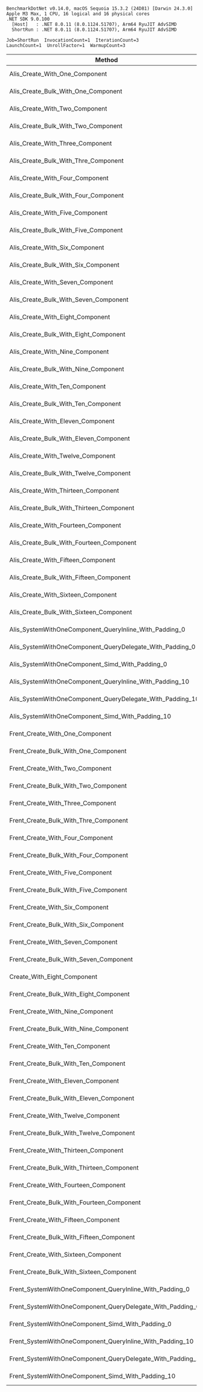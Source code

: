 ```

BenchmarkDotNet v0.14.0, macOS Sequoia 15.3.2 (24D81) [Darwin 24.3.0]
Apple M3 Max, 1 CPU, 16 logical and 16 physical cores
.NET SDK 9.0.100
  [Host]   : .NET 8.0.11 (8.0.1124.51707), Arm64 RyuJIT AdvSIMD
  ShortRun : .NET 8.0.11 (8.0.1124.51707), Arm64 RyuJIT AdvSIMD

Job=ShortRun  InvocationCount=1  IterationCount=3  
LaunchCount=1  UnrollFactor=1  WarmupCount=3  

```
| Method                                                     | EntityCount | Mean       | Error       | StdDev     | Allocated |
|----------------------------------------------------------- |------------ |-----------:|------------:|-----------:|----------:|
| Alis_Create_With_One_Component                             | 1000000     |  11.235 ms |   4.4748 ms |  0.2453 ms |   24.8 MB |
| Alis_Create_Bulk_With_One_Component                        | 1000000     |   4.564 ms |   3.2949 ms |  0.1806 ms |   24.8 MB |
| Alis_Create_With_Two_Component                             | 1000000     |  10.086 ms |   0.7419 ms |  0.0407 ms |   52.8 MB |
| Alis_Create_Bulk_With_Two_Component                        | 1000000     |   5.402 ms |   6.2473 ms |  0.3424 ms |  28.61 MB |
| Alis_Create_With_Three_Component                           | 1000000     |  15.442 ms |   5.6480 ms |  0.3096 ms |   60.8 MB |
| Alis_Create_Bulk_With_Thre_Component                       | 1000000     |   5.859 ms |   4.5793 ms |  0.2510 ms |  32.43 MB |
| Alis_Create_With_Four_Component                            | 1000000     |  24.352 ms |  54.0320 ms |  2.9617 ms |   68.8 MB |
| Alis_Create_Bulk_With_Four_Component                       | 1000000     |   6.389 ms |   1.2683 ms |  0.0695 ms |  36.24 MB |
| Alis_Create_With_Five_Component                            | 1000000     |  11.501 ms |   8.9726 ms |  0.4918 ms |   76.8 MB |
| Alis_Create_Bulk_With_Five_Component                       | 1000000     |   6.852 ms |   3.6220 ms |  0.1985 ms |  40.06 MB |
| Alis_Create_With_Six_Component                             | 1000000     |  12.278 ms |   2.9267 ms |  0.1604 ms |   84.8 MB |
| Alis_Create_Bulk_With_Six_Component                        | 1000000     |   7.664 ms |   6.0986 ms |  0.3343 ms |  43.87 MB |
| Alis_Create_With_Seven_Component                           | 1000000     |  13.834 ms |   1.8089 ms |  0.0992 ms |   92.8 MB |
| Alis_Create_Bulk_With_Seven_Component                      | 1000000     |   8.113 ms |   2.6384 ms |  0.1446 ms |  47.69 MB |
| Alis_Create_With_Eight_Component                           | 1000000     |  16.120 ms |   3.8503 ms |  0.2110 ms |  100.8 MB |
| Alis_Create_Bulk_With_Eight_Component                      | 1000000     |   8.829 ms |   5.4850 ms |  0.3007 ms |   51.5 MB |
| Alis_Create_With_Nine_Component                            | 1000000     |  17.585 ms |   3.7603 ms |  0.2061 ms |  108.8 MB |
| Alis_Create_Bulk_With_Nine_Component                       | 1000000     |   9.061 ms |   3.4301 ms |  0.1880 ms |  55.32 MB |
| Alis_Create_With_Ten_Component                             | 1000000     |  17.800 ms |   3.0273 ms |  0.1659 ms |  116.8 MB |
| Alis_Create_Bulk_With_Ten_Component                        | 1000000     |   9.860 ms |   5.7942 ms |  0.3176 ms |  59.13 MB |
| Alis_Create_With_Eleven_Component                          | 1000000     |  20.810 ms |   9.9060 ms |  0.5430 ms |  124.8 MB |
| Alis_Create_Bulk_With_Eleven_Component                     | 1000000     |  10.530 ms |   4.9209 ms |  0.2697 ms |  62.94 MB |
| Alis_Create_With_Twelve_Component                          | 1000000     |  21.796 ms |   5.7656 ms |  0.3160 ms |  132.8 MB |
| Alis_Create_Bulk_With_Twelve_Component                     | 1000000     |  11.429 ms |   2.4253 ms |  0.1329 ms |  66.76 MB |
| Alis_Create_With_Thirteen_Component                        | 1000000     |  25.121 ms |  20.8958 ms |  1.1454 ms |  140.8 MB |
| Alis_Create_Bulk_With_Thirteen_Component                   | 1000000     |  11.781 ms |   3.6796 ms |  0.2017 ms |  70.57 MB |
| Alis_Create_With_Fourteen_Component                        | 1000000     |  31.764 ms |   6.4360 ms |  0.3528 ms |  148.8 MB |
| Alis_Create_Bulk_With_Fourteen_Component                   | 1000000     |  12.559 ms |  18.1152 ms |  0.9930 ms |  74.39 MB |
| Alis_Create_With_Fifteen_Component                         | 1000000     |  34.486 ms |  31.9270 ms |  1.7500 ms | 156.81 MB |
| Alis_Create_Bulk_With_Fifteen_Component                    | 1000000     |  12.455 ms |   1.5753 ms |  0.0863 ms |   78.2 MB |
| Alis_Create_With_Sixteen_Component                         | 1000000     |  38.970 ms |  73.4569 ms |  4.0264 ms | 164.81 MB |
| Alis_Create_Bulk_With_Sixteen_Component                    | 1000000     |  13.520 ms |   6.1055 ms |  0.3347 ms |  82.02 MB |
| Alis_SystemWithOneComponent_QueryInline_With_Padding_0     | 1000000     |  11.501 ms |  71.3713 ms |  3.9121 ms |  51.99 MB |
| Alis_SystemWithOneComponent_QueryDelegate_With_Padding_0   | 1000000     |   8.125 ms |   2.3931 ms |  0.1312 ms |  51.99 MB |
| Alis_SystemWithOneComponent_Simd_With_Padding_0            | 1000000     |   7.704 ms |   1.0840 ms |  0.0594 ms |  51.99 MB |
| Alis_SystemWithOneComponent_QueryInline_With_Padding_10    | 1000000     | 102.127 ms |  61.2499 ms |  3.3573 ms | 723.99 MB |
| Alis_SystemWithOneComponent_QueryDelegate_With_Padding_10  | 1000000     |  95.016 ms |  45.5206 ms |  2.4951 ms | 723.99 MB |
| Alis_SystemWithOneComponent_Simd_With_Padding_10           | 1000000     | 103.161 ms | 146.2060 ms |  8.0140 ms | 723.99 MB |
| Frent_Create_With_One_Component                            | 1000000     |  14.459 ms |   3.4800 ms |  0.1907 ms |   24.8 MB |
| Frent_Create_Bulk_With_One_Component                       | 1000000     |   4.683 ms |   3.3989 ms |  0.1863 ms |   24.8 MB |
| Frent_Create_With_Two_Component                            | 1000000     |  20.872 ms |   4.8889 ms |  0.2680 ms |   52.8 MB |
| Frent_Create_Bulk_With_Two_Component                       | 1000000     |   5.168 ms |   0.7633 ms |  0.0418 ms |  28.61 MB |
| Frent_Create_With_Three_Component                          | 1000000     |  23.726 ms |   9.8421 ms |  0.5395 ms |   60.8 MB |
| Frent_Create_Bulk_With_Thre_Component                      | 1000000     |   5.608 ms |   2.8138 ms |  0.1542 ms |  32.43 MB |
| Frent_Create_With_Four_Component                           | 1000000     |  23.232 ms | 114.4008 ms |  6.2707 ms |   68.8 MB |
| Frent_Create_Bulk_With_Four_Component                      | 1000000     |   6.519 ms |   1.5559 ms |  0.0853 ms |  36.24 MB |
| Frent_Create_With_Five_Component                           | 1000000     |  17.145 ms |  10.8672 ms |  0.5957 ms |   76.8 MB |
| Frent_Create_Bulk_With_Five_Component                      | 1000000     |   6.979 ms |   3.0175 ms |  0.1654 ms |  40.06 MB |
| Frent_Create_With_Six_Component                            | 1000000     |  18.209 ms |   6.2971 ms |  0.3452 ms |   84.8 MB |
| Frent_Create_Bulk_With_Six_Component                       | 1000000     |   7.616 ms |   4.7875 ms |  0.2624 ms |  43.87 MB |
| Frent_Create_With_Seven_Component                          | 1000000     |  20.400 ms |  14.0911 ms |  0.7724 ms |   92.8 MB |
| Frent_Create_Bulk_With_Seven_Component                     | 1000000     |   8.659 ms |   5.8853 ms |  0.3226 ms |  47.69 MB |
| Create_With_Eight_Component                                | 1000000     |  37.580 ms | 253.3905 ms | 13.8892 ms |  100.8 MB |
| Frent_Create_Bulk_With_Eight_Component                     | 1000000     |   8.997 ms |   7.1103 ms |  0.3897 ms |   51.5 MB |
| Frent_Create_With_Nine_Component                           | 1000000     |  22.983 ms |  11.4539 ms |  0.6278 ms |  108.8 MB |
| Frent_Create_Bulk_With_Nine_Component                      | 1000000     |   9.445 ms |   2.8437 ms |  0.1559 ms |  55.32 MB |
| Frent_Create_With_Ten_Component                            | 1000000     |  23.855 ms |  67.9971 ms |  3.7272 ms |  116.8 MB |
| Frent_Create_Bulk_With_Ten_Component                       | 1000000     |   9.852 ms |   7.2697 ms |  0.3985 ms |  59.13 MB |
| Frent_Create_With_Eleven_Component                         | 1000000     |  18.132 ms |   3.9166 ms |  0.2147 ms |  124.8 MB |
| Frent_Create_Bulk_With_Eleven_Component                    | 1000000     |  10.649 ms |   5.4392 ms |  0.2981 ms |  62.94 MB |
| Frent_Create_With_Twelve_Component                         | 1000000     |  20.053 ms |  13.4080 ms |  0.7349 ms |  132.8 MB |
| Frent_Create_Bulk_With_Twelve_Component                    | 1000000     |  11.751 ms |  10.2971 ms |  0.5644 ms |  66.76 MB |
| Frent_Create_With_Thirteen_Component                       | 1000000     |  23.465 ms |  18.7687 ms |  1.0288 ms |  140.8 MB |
| Frent_Create_Bulk_With_Thirteen_Component                  | 1000000     |  11.434 ms |   1.6072 ms |  0.0881 ms |  70.57 MB |
| Frent_Create_With_Fourteen_Component                       | 1000000     |  27.799 ms |   9.5686 ms |  0.5245 ms |  148.8 MB |
| Frent_Create_Bulk_With_Fourteen_Component                  | 1000000     |  12.376 ms |   3.1293 ms |  0.1715 ms |  74.39 MB |
| Frent_Create_With_Fifteen_Component                        | 1000000     |  30.501 ms |  40.8710 ms |  2.2403 ms | 156.81 MB |
| Frent_Create_Bulk_With_Fifteen_Component                   | 1000000     |  12.940 ms |  10.3856 ms |  0.5693 ms |   78.2 MB |
| Frent_Create_With_Sixteen_Component                        | 1000000     |  34.231 ms |  73.6627 ms |  4.0377 ms | 164.81 MB |
| Frent_Create_Bulk_With_Sixteen_Component                   | 1000000     |  13.479 ms |   3.7780 ms |  0.2071 ms |  82.02 MB |
| Frent_SystemWithOneComponent_QueryInline_With_Padding_0    | 1000000     |  16.098 ms |   3.9133 ms |  0.2145 ms |  51.99 MB |
| Frent_SystemWithOneComponent_QueryDelegate_With_Padding_0  | 1000000     |  14.316 ms |   1.6765 ms |  0.0919 ms |  51.99 MB |
| Frent_SystemWithOneComponent_Simd_With_Padding_0           | 1000000     |   6.833 ms |   2.5968 ms |  0.1423 ms |  51.99 MB |
| Frent_SystemWithOneComponent_QueryInline_With_Padding_10   | 1000000     |  95.496 ms |  44.7305 ms |  2.4518 ms | 723.99 MB |
| Frent_SystemWithOneComponent_QueryDelegate_With_Padding_10 | 1000000     |  93.528 ms |  42.3056 ms |  2.3189 ms | 723.99 MB |
| Frent_SystemWithOneComponent_Simd_With_Padding_10          | 1000000     |  97.791 ms |  24.9038 ms |  1.3651 ms | 723.99 MB |
